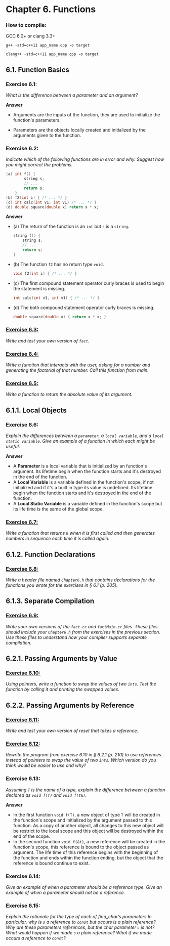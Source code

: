 # Chapter 6. Functions

### How to compile:

GCC 6.0+ or clang 3.3+

`g++ -std=c++11 app_name.cpp -o target`

`clang++ -std=c++11 app_name.cpp -o target`


## 6.1. Function Basics

### Exercise 6.1: 

*What is the difference between a parameter and an argument?*

**Answer**

- Arguments are the inputs of the function, they are used to initialize the function's parameters.

- Parameters are the objects locally created and initialized by the arguments given to the function. 

### Exercise 6.2: 

*Indicate which of the following functions are in error and why. Suggest how you might correct the problems.*

```cpp
(a) int f() {
        string s;
        // ...
        return s;
    }
(b) f2(int i) { /* ... */ }
(c) int calc(int v1, int v1) /* ... */ }
(d) double square(double x) return x * x;
```

**Answer**

- (a) The return of the function is an `int` but `s` is a `string`.
    ```cpp
    string f() {
        string s;
        // ...
        return s;
    }
    ```

- (b) The function `f2` has no return type `void`.
    ```cpp
    void f2(int i) { /* ... */ }
    ```
- (c) The first compound statement operator curly braces is used to begin the statement is missing.
    ```cpp
    int calc(int v1, int v1) { /* ... */ }
    ```

- (d) The both compound statement operator curly braces is missing.
    ```cpp
    double square(double x) { return x * x; }
    ```

### [Exercise 6.3:](Exercise_03/Ex03.cpp)

*Write and test your own version of `fact`.*

### [Exercise 6.4:](Exercise_04/Ex04.cpp)

*Write a function that interacts with the user, asking for a number and generating the factorial of that number. Call this function from main.*

### [Exercise 6.5:](Exercise_05/Ex05.cpp)

*Write a function to return the absolute value of its argument.*

## 6.1.1. Local Objects

### Exercise 6.6: 

*Explain the differences between a `parameter`, a `local variable`, and a `local static variable`. Give an example of a function in which each
might be useful.*

**Answer**

- A **Parameter** is a local variable that is initialized by an function's argument. Its lifetime begin when the function starts and it's destroyed in the end of the function.
- A **Local Variable** is a variable defined in the function's scope, if not initialized and if it's a built in type its value is undefined.  Its lifetime begin when the function starts and it's destroyed in the end of the function.
- A **Local Static Variable** is a variable defined in the function's scope but its life time is the same of the global scope.

### [Exercise 6.7:](Exercise_07/Ex07.cpp)

*Write a function that returns `0` when it is first called and then generates numbers in sequence each time it is called again.*

## 6.1.2. Function Declarations

### [Exercise 6.8:](Exercise_08/Chapter6.h)

*Write a header file named `Chapter6.h` that contains declarations for the functions you wrote for the exercises in § 6.1 (p. 205).*

## 6.1.3. Separate Compilation

### [Exercise 6.9:](Exercise_09/Ex09.cpp)

*Write your own versions of the `fact.cc` and `factMain.cc` files. These files should include your `Chapter6.h` from the exercises in the previous section. Use these files to understand how your compiler supports separate compilation.*

## 6.2.1. Passing Arguments by Value

### [Exercise 6.10:](Exercise_10/Ex10.cpp)

*Using pointers, write a function to swap the values of two `ints`. Test the function by calling it and printing the swapped values.*

## 6.2.2. Passing Arguments by Reference

### [Exercise 6.11:](Exercise_11/Ex11.cpp)

*Write and test your own version of reset that takes a reference.*

### [Exercise 6.12:](Exercise_12/Ex12.cpp)

*Rewrite the program from exercise 6.10 in § 6.2.1 (p. 210) to use references instead of pointers to swap the value of two `ints`. Which version do you think would be easier to use and why?*

### Exercise 6.13: 

*Assuming `T` is the name of a type, explain the difference between a function declared as `void f(T)` and `void f(T&)`.*

**Answer**

- In the first function `void f(T)`, a new object of type `T` will be created in the function's scope and initialized by the argument passed to this function. As a copy of another object, all changes to this new object will be restrict to the local scope and this object will be destroyed within the end of the scope.
- In the second function `void f(&t)`, a new reference will be created in the function's scope, this reference is bound to the object passed as argument. The life time of this reference begins with the beginning of the function and ends within the function ending, but the object that the reference is bound continue to exist.

### Exercise 6.14: 

*Give an example of when a parameter should be a reference type. Give an example of when a parameter should not be a reference.*


### Exercise 6.15: 

*Explain the rationale for the type of each of find_char’s parameters In particular, why is `s` a reference to `const` but occurs is a plain reference? Why are these parameters references, but the char parameter `c` is not? What would happen if we made `s` a plain reference? What if we made occurs a reference to `const`?*